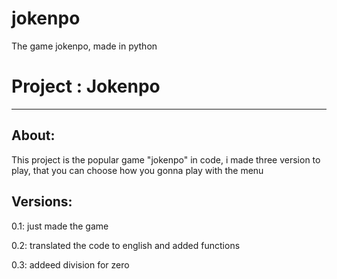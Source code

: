 # jokenpo
The game jokenpo, made in python
<h1>Project : Jokenpo</h1>
<hr>
 <h2 id="about"><strong>About:</strong></h2>
<p>This project is the popular game "jokenpo" in code, i made three version to play, that you can choose how you gonna play with the menu</p>

 <h2 id="Versions"><strong>Versions:</strong></h2>
<p>0.1: just made the game</p>
<p>0.2: translated the code to english and added functions</p>
<p>0.3: addeed division for zero</p>
